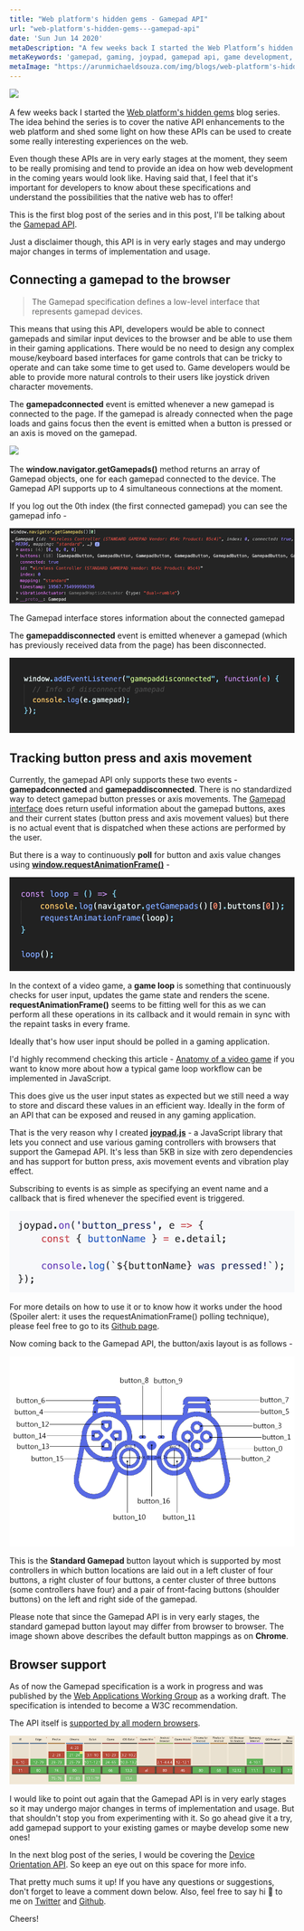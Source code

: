 ```yaml
---
title: "Web platform's hidden gems - Gamepad API"
url: "web-platform's-hidden-gems---gamepad-api"
date: 'Sun Jun 14 2020'
metaDescription: "A few weeks back I started the Web Platform’s hidden gems blog series. The idea behind the series is to cover the native API enhancements to the web platform and shed some light on how these APIs can be used to create some really interesting experiences on the web. Even though these APIs are in very early stages at the moment, they seem to be really promising and tend to provide an idea on how web development in the coming years would look like. Having said that, I feel that it's important for developers to know about these specifications and understand the possibilities that the native web has to offer! This is the first blog post of the series and in this post, I'll be talking about the Gamepad API."
metaKeywords: 'gamepad, gaming, joypad, gamepad api, game development, gamer, game design, unity 3d, unreal engine, javascript, playstation, xbox, ps4'
metaImage: "https://arunmichaeldsouza.com/img/blogs/web-platform's-hidden-gems---gamepad-api/1.png"
---
```


![](/img/blogs/web-platform's-hidden-gems---gamepad-api/1.png)

A few weeks back I started the [Web platform's hidden gems](<https://arunmichaeldsouza.com/blog/web-platform's-hidden-gems-(series)>) blog series. The idea behind the series is to cover the native API enhancements to the web platform and shed some light on how these APIs can be used to create some really interesting experiences on the web.

Even though these APIs are in very early stages at the moment, they seem to be really promising and tend to provide an idea on how web development in the coming years would look like. Having said that, I feel that it's important for developers to know about these specifications and understand the possibilities that the native web has to offer!

This is the first blog post of the series and in this post, I'll be talking about the [Gamepad API](https://w3c.github.io/gamepad/).

Just a disclaimer though, this API is in very early stages and may undergo major changes in terms of implementation and usage.

## Connecting a gamepad to the browser

> The Gamepad specification defines a low-level interface that represents gamepad devices.

This means that using this API, developers would be able to connect gamepads and similar input devices to the browser and be able to use them in their gaming applications. There would be no need to design any complex mouse/keyboard based interfaces for game controls that can be tricky to operate and can take some time to get used to. Game developers would be able to provide more natural controls to their users like joystick driven character movements.

The **gamepadconnected** event is emitted whenever a new gamepad is connected to the page. If the gamepad is already connected when the page loads and gains focus then the event is emitted when a button is pressed or an axis is moved on the gamepad.

![](/img/blogs/web-platform's-hidden-gems---gamepad-api/2.png)

The **window.navigator.getGamepads()** method returns an array of Gamepad objects, one for each gamepad connected to the device. The Gamepad API supports up to 4 simultaneous connections at the moment.

If you log out the 0th index (the first connected gamepad) you can see the gamepad info -

![](https://github.com/ArunMichaelDsouza/arunmichaeldsouza.com/raw/master/src/server/public/img/blogs/web-platform's-hidden-gems---gamepad-api/3.png)

The Gamepad interface stores information about the connected gamepad

The **gamepaddisconnected** event is emitted whenever a gamepad (which has previously received data from the page) has been disconnected.

![](https://github.com/ArunMichaelDsouza/arunmichaeldsouza.com/raw/master/src/server/public/img/blogs/web-platform's-hidden-gems---gamepad-api/4.png)

## Tracking button press and axis movement

Currently, the gamepad API only supports these two events - **gamepadconnected** and **gamepaddisconnected**. There is no standardized way to detect gamepad button presses or axis movements. The [Gamepad interface](https://developer.mozilla.org/en-US/docs/Web/API/Gamepad) does return useful information about the gamepad buttons, axes and their current states (button press and axis movement values) but there is no actual event that is dispatched when these actions are performed by the user.

But there is a way to continuously **poll** for button and axis value changes using **[window.requestAnimationFrame()](https://developer.mozilla.org/en-US/docs/Web/API/window/requestAnimationFrame)** \-

![](https://github.com/ArunMichaelDsouza/arunmichaeldsouza.com/raw/master/src/server/public/img/blogs/web-platform's-hidden-gems---gamepad-api/5.png)

In the context of a video game, a **game loop** is something that continuously checks for user input, updates the game state and renders the scene. **requestAnimationFrame()** seems to be fitting well for this as we can perform all these operations in its callback and it would remain in sync with the repaint tasks in every frame.

Ideally that's how user input should be polled in a gaming application.

I'd highly recommend checking this article - [Anatomy of a video game](https://developer.mozilla.org/en-US/docs/Games/Anatomy) if you want to know more about how a typical game loop workflow can be implemented in JavaScript.

This does give us the user input states as expected but we still need a way to store and discard these values in an efficient way. Ideally in the form of an API that can be exposed and reused in any gaming application.

That is the very reason why I created **[joypad.js](https://github.com/ArunMichaelDsouza/joypad.js)** \- a JavaScript library that lets you connect and use various gaming controllers with browsers that support the Gamepad API. It's less than 5KB in size with zero dependencies and has support for button press, axis movement events and vibration play effect.

Subscribing to events is as simple as specifying an event name and a callback that is fired whenever the specified event is triggered.

![](https://github.com/ArunMichaelDsouza/arunmichaeldsouza.com/raw/master/src/server/public/img/blogs/web-platform's-hidden-gems---gamepad-api/6.png)

For more details on how to use it or to know how it works under the hood (Spoiler alert: it uses the requestAnimationFrame() polling technique), please feel free to go to its [Github page](https://github.com/ArunMichaelDsouza/joypad.js).

Now coming back to the Gamepad API, the button/axis layout is as follows -

![](https://github.com/ArunMichaelDsouza/arunmichaeldsouza.com/raw/master/src/server/public/img/blogs/web-platform's-hidden-gems---gamepad-api/7.png)

This is the **Standard Gamepad** button layout which is supported by most controllers in which button locations are laid out in a left cluster of four buttons, a right cluster of four buttons, a center cluster of three buttons (some controllers have four) and a pair of front-facing buttons (shoulder buttons) on the left and right side of the gamepad.

Please note that since the Gamepad API is in very early stages, the standard gamepad button layout may differ from browser to browser. The image shown above describes the default button mappings as on **Chrome**.

## Browser support

As of now the Gamepad specification is a work in progress and was published by the [Web Applications Working Group](https://www.w3.org/2019/webapps/) as a working draft. The specification is intended to become a W3C recommendation.

The API itself is [supported by all modern browsers](https://caniuse.com/#search=gamepad).

![](https://github.com/ArunMichaelDsouza/arunmichaeldsouza.com/raw/master/src/server/public/img/blogs/web-platform's-hidden-gems---gamepad-api/8.png)

I would like to point out again that the Gamepad API is in very early stages so it may undergo major changes in terms of implementation and usage. But that shouldn't stop you from experimenting with it. So go ahead give it a try, add gamepad support to your existing games or maybe develop some new ones!

In the next blog post of the series, I would be covering the [Device Orientation API](https://w3c.github.io/deviceorientation/spec-source-orientation.html). So keep an eye out on this space for more info.

That pretty much sums it up! If you have any questions or suggestions, don't forget to leave a comment down below. Also, feel free to say hi 👋 to me on [Twitter](https://twitter.com/amdsouza92) and [Github](https://github.com/ArunMichaelDsouza).

Cheers!
